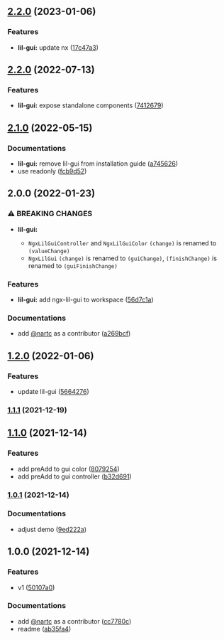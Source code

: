 

## [2.2.0](https://github.com/nartc/nartc-workspace/compare/ngx-lil-gui-v2.2.0...ngx-lil-gui-v2.2.0) (2023-01-06)


### Features

* **lil-gui:** update nx ([17c47a3](https://github.com/nartc/nartc-workspace/commit/17c47a304c0fcb615e0a4913ff749d5e2eec2c24))

## [2.2.0](https://github.com/nartc/nartc-workspace/compare/ngx-lil-gui-v2.1.0...ngx-lil-gui-v2.2.0) (2022-07-13)


### Features

* **lil-gui:** expose standalone components ([7412679](https://github.com/nartc/nartc-workspace/commit/7412679697ab88310ef2c2ee0bafa39714fd7461))

## [2.1.0](https://github.com/nartc/nartc-workspace/compare/ngx-lil-gui-v2.0.0...ngx-lil-gui-v2.1.0) (2022-05-15)


### Documentations

* **lil-gui:** remove lil-gui from installation guide ([a745626](https://github.com/nartc/nartc-workspace/commit/a74562648cf89727c1236a55086f92a8916e418d))
* use readonly ([fcb9d52](https://github.com/nartc/nartc-workspace/commit/fcb9d5258c8e3288cebcf883a4105445c79c56df))

## 2.0.0 (2022-01-23)

### ⚠ BREAKING CHANGES

* **lil-gui:**

  - `NgxLilGuiController` and `NgxLilGuiColor` `(change)` is renamed to `(valueChange)`
  - `NgxLilGui` `(change)` is renamed to `(guiChange)`, `(finishChange)` is renamed to `(guiFinishChange)`

### Features

* **lil-gui:** add ngx-lil-gui to
  workspace ([56d7c1a](https://github.com/nartc/nartc-workspace/commit/56d7c1af090dac79a9720ea86ccfc6fdf131d870))

### Documentations

* add [@nartc](https://github.com/nartc) as a
  contributor ([a269bcf](https://github.com/nartc/nartc-workspace/commit/a269bcf96a43fc98b442b1148c1781a6ad9167a4))

## [1.2.0](https://github.com/nartc/ngx-lil-gui/compare/1.1.1...1.2.0) (2022-01-06)

### Features

* update lil-gui ([5664276](https://github.com/nartc/ngx-lil-gui/commit/56642765f997706b58eaa5b12465c0aa404cf80c))

### [1.1.1](https://github.com/nartc/ngx-lil-gui/compare/1.1.0...1.1.1) (2021-12-19)

## [1.1.0](https://github.com/nartc/ngx-lil-gui/compare/1.0.1...1.1.0) (2021-12-14)

### Features

* add preAdd to gui
  color ([8079254](https://github.com/nartc/ngx-lil-gui/commit/80792542489884bed1e4df3fdd7442f66e0094af))
* add preAdd to gui
  controller ([b32d691](https://github.com/nartc/ngx-lil-gui/commit/b32d691f314f505b8c014ff4ebb504fcded2b9ac))

### [1.0.1](https://github.com/nartc/ngx-lil-gui/compare/1.0.0...1.0.1) (2021-12-14)

### Documentations

* adjust demo ([9ed222a](https://github.com/nartc/ngx-lil-gui/commit/9ed222a3a9e3ac9efb503cc16719382e648acfd3))

## 1.0.0 (2021-12-14)

### Features

* v1 ([50107a0](https://github.com/nartc/ngx-lil-gui/commit/50107a0eb9e40941cae11cba0b326bb574be737c))

### Documentations

* add [@nartc](https://github.com/nartc) as a
  contributor ([cc7780c](https://github.com/nartc/ngx-lil-gui/commit/cc7780c097cfa2bbfa84a8ea4362e309fb29ad5f))
* readme ([ab35fa4](https://github.com/nartc/ngx-lil-gui/commit/ab35fa47e374668916aa8c38303abb80f1bd97db))